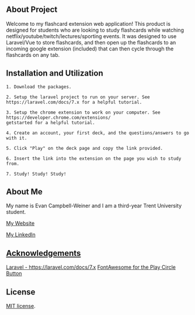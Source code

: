## About Project

Welcome to my flashcard extension web application! This product is designed for students who are looking to study 
flashcards while watching netflix/youtube/twitch/lectures/sporting events. It was designed to use Laravel/Vue to store flashcards, and then open up the flashcards to an incoming google extension (included) that can then cycle through the flashcards on any tab. 

## Installation and Utilization

    1. Download the packages.

    2. Setup the laravel project to run on your server. See https://laravel.com/docs/7.x for a helpful tutorial.

    3. Setup the chrome extension to work on your computer. See https://developer.chrome.com/extensions/
    getstarted for a helpful tutorial.

    4. Create an account, your first deck, and the questions/answers to go with it.
    
    5. Click "Play" on the deck page and copy the link provided.

    6. Insert the link into the extension on the page you wish to study from.

    7. Study! Study! Study!

## About Me
My name is Evan Campbell-Weiner and I am a third-year Trent University student.

<a href="https://www.evancampbellweiner.com"> My Website</a>

<a href="https://www.linkedin.com/in/evancampbellweiner/"> My LinkedIn</at >

## Acknowledgements
Laravel - https://laravel.com/docs/7.x
<a href="https://fontawesome.com/license">FontAwesome for the Play Circle Button</a>

## License

[MIT license](https://opensource.org/licenses/MIT).
